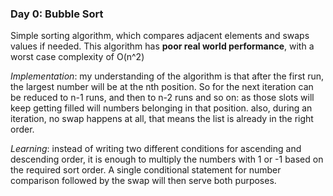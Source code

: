 ### Day 0: Bubble Sort

Simple sorting algorithm, which compares adjacent elements and swaps values if needed.
This algorithm has **poor real world performance**, with a worst case complexity of O(n^2)

*Implementation*: my understanding of the algorithm is that after the first run, the largest number will be at the nth position. So for the next iteration can be reduced to n-1 runs, and then to n-2 runs and so on: as those slots will keep getting filled will numbers belonging in that position. also, during an iteration, no swap happens at all, that means the list is already in the right order.

*Learning*: instead of writing two different conditions for ascending and descending order, it is enough to multiply the numbers with 1 or -1 based on the required sort order. A single conditional statement for number comparison followed by the swap will then serve both purposes.

